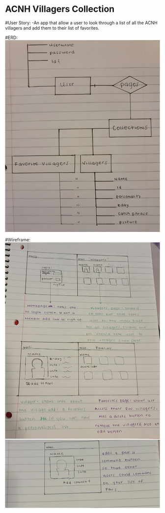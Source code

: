 # ACNH Villagers Collection

#User Story:
-An app that allow a user to look through a list of all the ACNH villagers and add them to their list of favorites.

#ERD:
![layout](img/erd.jpg)

#Wireframe:
![layout](img/wireframe.jpg)
![layout](img/wireframe2.jpg)